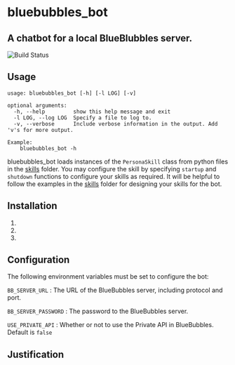 # bluebubbles_bot

## A chatbot for a local BlueBlubbles server.

![Build Status](https://jenkins.cronocide.net/job/git.cronocide.net/job/bluebubbles-bot/job/master/badge/icon?subject=Jenkins%20Build)

## Usage

```
usage: bluebubbles_bot [-h] [-l LOG] [-v]

optional arguments:
  -h, --help         show this help message and exit
  -l LOG, --log LOG  Specify a file to log to.
  -v, --verbose      Include verbose information in the output. Add 'v's for more output.

Example:
	bluebubbles_bot -h
```

bluebubbles_bot loads instances of the `PersonaSkill` class from python files in the [skills](/skills) folder.
You may configure the skill by specifying `startup` and `shutdown` functions to configure your skills as required.
It will be helpful to follow the examples in the [skills](/skills) folder for designing your skills for the bot.

## Installation

1.
2.
3.

## Configuration

The following environment variables must be set to configure the bot:

`BB_SERVER_URL` : The URL of the BlueBubbles server, including protocol and port.

`BB_SERVER_PASSWORD` : The password to the BlueBubbles server.

`USE_PRIVATE_API` : Whether or not to use the Private API in BlueBubbles. Default is `false`



## Justification
